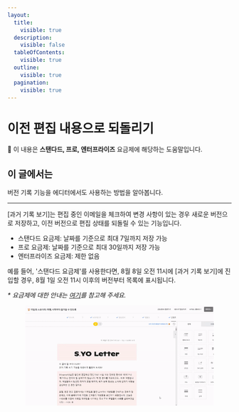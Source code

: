 ```yaml
---
layout:
  title:
    visible: true
  description:
    visible: false
  tableOfContents:
    visible: true
  outline:
    visible: true
  pagination:
    visible: true
---
```


# 이전 편집 내용으로 되돌리기

💬 이 내용은 **스탠다드, 프로, 엔터프라이즈** 요금제에 해당하는 도움말입니다.

## 이 글에서는

버전 기록 기능을 에디터에서도 사용하는 방법을 알아봅니다.

***

\[과거 기록 보기]는 편집 중인 이메일을 체크하여 변경 사항이 있는 경우 새로운 버전으로 저장하고, 이전 버전으로 편집 상태를 되돌릴 수 있는 기능입니다.

* 스탠다드 요금제: 날짜를 기준으로 최대 7일까지 저장 가능
* 프로 요금제: 날짜를 기준으로 최대 30일까지 저장 가능
* 엔터프라이즈 요금제: 제한 없음

예를 들어, '스탠다드 요금제'를 사용한다면, 8월 8일 오전 11시에 \[과거 기록 보기]에 진입할 경우, 8월 1일 오전 11시 이후의 버전부터 목록에 표시됩니다.&#x20;

_\* 요금제에 대한 안내는_ [_여기_](../../pricing/undefined-1/undefined.md)_를 참고해 주세요._

<figure><img src="../../.gitbook/assets/과거기록보기_날짜.gif" alt=""><figcaption></figcaption></figure>
